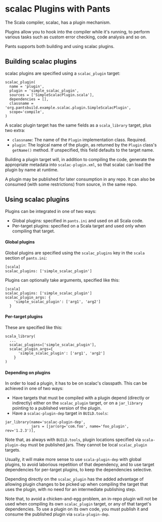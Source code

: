 scalac Plugins with Pants
=========================

The Scala compiler, scalac, has a plugin mechanism.

Plugins allow you to hook into the compiler while it's running, to perform various
tasks such as custom error checking, code analysis and so on.

Pants supports both building and using scalac plugins.

Building scalac plugins
-----------------------

scalac plugins are specified using a `scalac_plugin` target:

```
scalac_plugin(
  name = 'plugin',
  plugin = 'simple_scalac_plugin',
  sources = ['SimpleScalacPlugin.scala'],
  dependencies = [],
  classname = 'org.pantsbuild.example.scalac.plugin.SimpleScalacPlugin',
  scope='compile',
)
```

A scalac plugin target has the same fields as a `scala_library` target,
plus two extra:

- `classname`: The name of the `Plugin` implementation class. Required.
- `plugin`: The logical name of the plugin, as returned by the `Plugin`
  class's `getName()` method.  If unspecified, this field defaults to
  the target name.

Building a plugin target will, in addition to compiling the code, generate
the appropriate metadata into `scalac-plugin.xml`, so
that scalac can load the plugin by name at runtime.

A plugin may be published for later consumption in any repo. It can also
be consumed (with some restrictions) from source, in the same repo.


Using scalac plugins
--------------------

Plugins can be integrated in one of two ways:

- Global plugins: specified in `pants.ini` and used on all Scala code.
- Per-target plugins: specified on a Scala target and used only when compiling that target.

#### Global plugins

Global plugins are specified using the `scalac_plugins` key in the `scala` section of `pants.ini`:

```
[scala]
scalac_plugins: ['simple_scalac_plugin']

```

Plugins can optionally take arguments, specified like this:

```
[scala]
scalac_plugins: ['simple_scalac_plugin']
scalac_plugin_args: {
    'simple_scalac_plugin': ['arg1', 'arg2']
  }
```


#### Per-target plugins

These are specified like this:

```
scala_library(
  ...
  scalac_plugins=['simple_scalac_plugin'],
  scalac_plugin_args={
      'simple_scalac_plugin': ['arg1', 'arg2']
    }
)
```

#### Depending on plugins

In order to load a plugin, it has to be on scalac's classpath.
This can be achieved in one of two ways:

- Have targets that must be compiled with a plugin depend (directly or indirectly)
either on the `scalac_plugin` target, or on a `jar_library` pointing to a published version
of the plugin.
- Have a `scalac-plugin-dep` target in `BUILD.tools`:

```
jar_library(name='scalac-plugin-dep',
            jars = [jar(org='com.foo', name='foo_plugin', rev='1.2.3')],
```

Note that, as always with `BUILD.tools`, plugin locations specified via `scala-plugin-dep`
must be published jars. They cannot be local `scalac_plugin` targets.

Usually, it will make more sense to use `scala-plugin-dep` with global plugins, to avoid
laborious repetition of that dependency, and to use target dependencies for per-target plugins,
to keep the dependencies selective.

Depending directly on the `scalac_plugin` has the added advantage of allowing plugin changes
to be picked up when compiling the target that uses the plugin, with no need for an intermediate
publishing step.

Note that, to avoid a chicken-and-egg problem, an in-repo plugin will not be used when
compiling its own `scalac_plugin` target, or any of that target's dependencies.
To use a plugin on its own code, you must publish it and consume the published plugin
via `scala-plugin-dep`.
